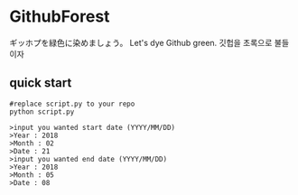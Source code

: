 # GithubForest
ギッホプを緑色に染めましょう。
Let's dye Github green.
깃헙을 초록으로 불들이자
## quick start

```
#replace script.py to your repo
python script.py

>input you wanted start date (YYYY/MM/DD)
>Year : 2018
>Month : 02
>Date : 21
>input you wanted end date (YYYY/MM/DD)
>Year : 2018
>Month : 05
>Date : 08

```
